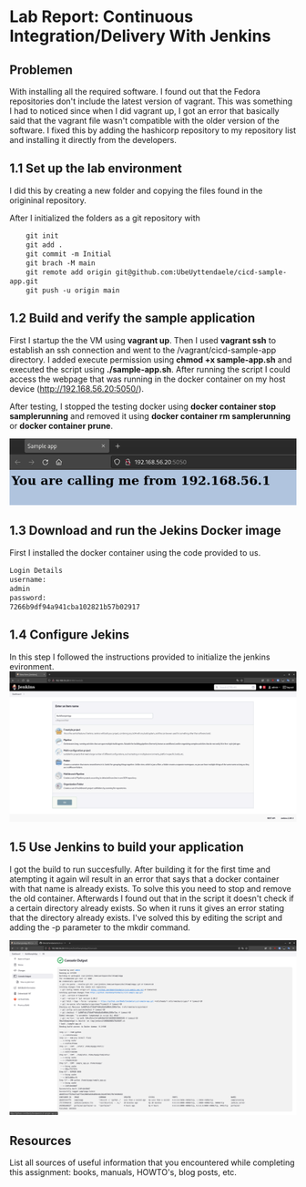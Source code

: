 # Lab Report: Continuous Integration/Delivery With Jenkins
## Problemen
With installing all the required software. I found out that the Fedora repositories don't include the latest version of vagrant. This was something I had to noticed since when I did vagrant up, I got an error that basically said that the vagrant file wasn't compatible with the older version of the software. I fixed this by adding the hashicorp repository to my repository list and installing it directly from the developers.
## 1.1 Set up the lab environment
I did this by creating a new folder and copying the files found in the origininal repository.

After I initialized the folders as a git repository with

```
	git init
	git add .
	git commit -m Initial
	git brach -M main
	git remote add origin git@github.com:UbeUyttendaele/cicd-sample-app.git
	git push -u origin main
```
## 1.2 Build and verify the sample application
First I startup the the VM using **vagrant up**.
Then I used **vagrant ssh** to establish an ssh connection and went to the /vagrant/cicd-sample-app directory. I added execute permission using **chmod +x sample-app.sh** and executed the script using **./sample-app.sh**. After running the script I could access the webpage that was running in the docker container on my host device (http://192.168.56.20:5050/).

After testing, I stopped the testing docker using **docker container stop samplerunning** and removed it using **docker container rm samplerunning** or **docker container prune**.

![testpage](./reportScreenshots/testpage.png)

## 1.3 Download and run the Jekins Docker image
First I installed the docker container using the code provided to us.

```
Login Details
username:
admin
password:
7266b9df94a941cba102821b57b02917
```

## 1.4 Configure Jekins
In this step I followed the instructions provided to initialize the jenkins evironment.
![jenkinsInstall](./reportScreenshots/jenkinsInstall.png)

## 1.5 Use Jenkins to build your application
I got the build to run succesfully. After building it for the first time and atempting it again wil result in an error that says that a docker container with that name is already exists. To solve this you need to stop and remove the old container. Afterwards I found out that in the script it doesn't check if a certain directory already exists. So when it runs it gives an error stating that the directory already exists. I've solved this by editing the script and adding the -p parameter to the mkdir command.

![buildSuccess](./reportScreenshots/buildSuccess.png)

## Resources

List all sources of useful information that you encountered while completing this assignment: books, manuals, HOWTO's, blog posts, etc.
